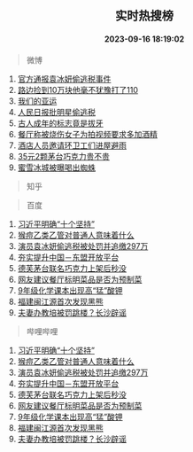 <div align="center"><h2>实时热搜榜</h2><h4>2023-09-16 18:19:02</h4></div>

> 微博  

1. [官方通报袁冰妍偷逃税事件](https://s.weibo.com/weibo?q=%23%E5%AE%98%E6%96%B9%E9%80%9A%E6%8A%A5%E8%A2%81%E5%86%B0%E5%A6%8D%E5%81%B7%E9%80%83%E7%A8%8E%E4%BA%8B%E4%BB%B6%23&t=31&band_rank=1&Refer=top)<br />
2. [路边捡到10万块他毫不犹豫打了110](https://s.weibo.com/weibo?q=%23%E8%B7%AF%E8%BE%B9%E6%8D%A1%E5%88%B010%E4%B8%87%E5%9D%97%E4%BB%96%E6%AF%AB%E4%B8%8D%E7%8A%B9%E8%B1%AB%E6%89%93%E4%BA%86110%23&t=31&band_rank=2&Refer=top)<br />
3. [我们的亚运](https://s.weibo.com/weibo?q=%23%E6%88%91%E4%BB%AC%E7%9A%84%E4%BA%9A%E8%BF%90%23&t=31&band_rank=3&Refer=top)<br />
4. [人民日报批明星偷逃税](https://s.weibo.com/weibo?q=%23%E4%BA%BA%E6%B0%91%E6%97%A5%E6%8A%A5%E6%89%B9%E6%98%8E%E6%98%9F%E5%81%B7%E9%80%83%E7%A8%8E%23&t=31&band_rank=4&Refer=top)<br />
5. [古人成年的标志竟是拔牙](https://s.weibo.com/weibo?q=%23%E5%8F%A4%E4%BA%BA%E6%88%90%E5%B9%B4%E7%9A%84%E6%A0%87%E5%BF%97%E7%AB%9F%E6%98%AF%E6%8B%94%E7%89%99%23&t=31&band_rank=5&Refer=top)<br />
6. [餐厅称被烧伤女子为拍视频要求多加酒精](https://s.weibo.com/weibo?q=%23%E9%A4%90%E5%8E%85%E7%A7%B0%E8%A2%AB%E7%83%A7%E4%BC%A4%E5%A5%B3%E5%AD%90%E4%B8%BA%E6%8B%8D%E8%A7%86%E9%A2%91%E8%A6%81%E6%B1%82%E5%A4%9A%E5%8A%A0%E9%85%92%E7%B2%BE%23&t=31&band_rank=6&Refer=top)<br />
7. [酒店人员邀请环卫工们进屋避雨](https://s.weibo.com/weibo?q=%23%E9%85%92%E5%BA%97%E4%BA%BA%E5%91%98%E9%82%80%E8%AF%B7%E7%8E%AF%E5%8D%AB%E5%B7%A5%E4%BB%AC%E8%BF%9B%E5%B1%8B%E9%81%BF%E9%9B%A8%23&t=31&band_rank=7&Refer=top)<br />
8. [35元2颗茅台巧克力贵不贵](https://s.weibo.com/weibo?q=%2335%E5%85%832%E9%A2%97%E8%8C%85%E5%8F%B0%E5%B7%A7%E5%85%8B%E5%8A%9B%E8%B4%B5%E4%B8%8D%E8%B4%B5%23&t=31&band_rank=8&Refer=top)<br />
9. [蜜雪冰城被曝喝出蜘蛛](https://s.weibo.com/weibo?q=%23%E8%9C%9C%E9%9B%AA%E5%86%B0%E5%9F%8E%E8%A2%AB%E6%9B%9D%E5%96%9D%E5%87%BA%E8%9C%98%E8%9B%9B%23&t=31&band_rank=9&Refer=top)<br />

> 知乎  


> 百度  

1. [习近平明确“十个坚持”](https://www.baidu.com/s?wd=%E4%B9%A0%E8%BF%91%E5%B9%B3%E6%98%8E%E7%A1%AE%E2%80%9C%E5%8D%81%E4%B8%AA%E5%9D%9A%E6%8C%81%E2%80%9D&sa=fyb_news&rsv_dl=fyb_news)<br />
2. [猴痘乙类乙管对普通人意味着什么](https://www.baidu.com/s?wd=%E7%8C%B4%E7%97%98%E4%B9%99%E7%B1%BB%E4%B9%99%E7%AE%A1%E5%AF%B9%E6%99%AE%E9%80%9A%E4%BA%BA%E6%84%8F%E5%91%B3%E7%9D%80%E4%BB%80%E4%B9%88&sa=fyb_news&rsv_dl=fyb_news)<br />
3. [演员袁冰妍偷逃税被处罚并追缴297万](https://www.baidu.com/s?wd=%E6%BC%94%E5%91%98%E8%A2%81%E5%86%B0%E5%A6%8D%E5%81%B7%E9%80%83%E7%A8%8E%E8%A2%AB%E5%A4%84%E7%BD%9A%E5%B9%B6%E8%BF%BD%E7%BC%B4297%E4%B8%87&sa=fyb_news&rsv_dl=fyb_news)<br />
4. [夯实提升中国－东盟开放平台](https://www.baidu.com/s?wd=%E5%A4%AF%E5%AE%9E%E6%8F%90%E5%8D%87%E4%B8%AD%E5%9B%BD%EF%BC%8D%E4%B8%9C%E7%9B%9F%E5%BC%80%E6%94%BE%E5%B9%B3%E5%8F%B0&sa=fyb_news&rsv_dl=fyb_news)<br />
5. [德芙茅台联名巧克力上架后秒没](https://www.baidu.com/s?wd=%E5%BE%B7%E8%8A%99%E8%8C%85%E5%8F%B0%E8%81%94%E5%90%8D%E5%B7%A7%E5%85%8B%E5%8A%9B%E4%B8%8A%E6%9E%B6%E5%90%8E%E7%A7%92%E6%B2%A1&sa=fyb_news&rsv_dl=fyb_news)<br />
6. [网友建议餐厅标明菜品是否为预制菜](https://www.baidu.com/s?wd=%E7%BD%91%E5%8F%8B%E5%BB%BA%E8%AE%AE%E9%A4%90%E5%8E%85%E6%A0%87%E6%98%8E%E8%8F%9C%E5%93%81%E6%98%AF%E5%90%A6%E4%B8%BA%E9%A2%84%E5%88%B6%E8%8F%9C&sa=fyb_news&rsv_dl=fyb_news)<br />
7. [9年级化学课本出现高“猛”酸钾](https://www.baidu.com/s?wd=9%E5%B9%B4%E7%BA%A7%E5%8C%96%E5%AD%A6%E8%AF%BE%E6%9C%AC%E5%87%BA%E7%8E%B0%E9%AB%98%E2%80%9C%E7%8C%9B%E2%80%9D%E9%85%B8%E9%92%BE&sa=fyb_news&rsv_dl=fyb_news)<br />
8. [福建闽江源首次发现黑熊](https://www.baidu.com/s?wd=%E7%A6%8F%E5%BB%BA%E9%97%BD%E6%B1%9F%E6%BA%90%E9%A6%96%E6%AC%A1%E5%8F%91%E7%8E%B0%E9%BB%91%E7%86%8A&sa=fyb_news&rsv_dl=fyb_news)<br />
9. [夫妻办教培被罚跳楼？长沙辟谣](https://www.baidu.com/s?wd=%E5%A4%AB%E5%A6%BB%E5%8A%9E%E6%95%99%E5%9F%B9%E8%A2%AB%E7%BD%9A%E8%B7%B3%E6%A5%BC%EF%BC%9F%E9%95%BF%E6%B2%99%E8%BE%9F%E8%B0%A3&sa=fyb_news&rsv_dl=fyb_news)<br />

> 哔哩哔哩  

1. [习近平明确“十个坚持”](https://www.baidu.com/s?wd=%E4%B9%A0%E8%BF%91%E5%B9%B3%E6%98%8E%E7%A1%AE%E2%80%9C%E5%8D%81%E4%B8%AA%E5%9D%9A%E6%8C%81%E2%80%9D&sa=fyb_news&rsv_dl=fyb_news)<br />
2. [猴痘乙类乙管对普通人意味着什么](https://www.baidu.com/s?wd=%E7%8C%B4%E7%97%98%E4%B9%99%E7%B1%BB%E4%B9%99%E7%AE%A1%E5%AF%B9%E6%99%AE%E9%80%9A%E4%BA%BA%E6%84%8F%E5%91%B3%E7%9D%80%E4%BB%80%E4%B9%88&sa=fyb_news&rsv_dl=fyb_news)<br />
3. [演员袁冰妍偷逃税被处罚并追缴297万](https://www.baidu.com/s?wd=%E6%BC%94%E5%91%98%E8%A2%81%E5%86%B0%E5%A6%8D%E5%81%B7%E9%80%83%E7%A8%8E%E8%A2%AB%E5%A4%84%E7%BD%9A%E5%B9%B6%E8%BF%BD%E7%BC%B4297%E4%B8%87&sa=fyb_news&rsv_dl=fyb_news)<br />
4. [夯实提升中国－东盟开放平台](https://www.baidu.com/s?wd=%E5%A4%AF%E5%AE%9E%E6%8F%90%E5%8D%87%E4%B8%AD%E5%9B%BD%EF%BC%8D%E4%B8%9C%E7%9B%9F%E5%BC%80%E6%94%BE%E5%B9%B3%E5%8F%B0&sa=fyb_news&rsv_dl=fyb_news)<br />
5. [德芙茅台联名巧克力上架后秒没](https://www.baidu.com/s?wd=%E5%BE%B7%E8%8A%99%E8%8C%85%E5%8F%B0%E8%81%94%E5%90%8D%E5%B7%A7%E5%85%8B%E5%8A%9B%E4%B8%8A%E6%9E%B6%E5%90%8E%E7%A7%92%E6%B2%A1&sa=fyb_news&rsv_dl=fyb_news)<br />
6. [网友建议餐厅标明菜品是否为预制菜](https://www.baidu.com/s?wd=%E7%BD%91%E5%8F%8B%E5%BB%BA%E8%AE%AE%E9%A4%90%E5%8E%85%E6%A0%87%E6%98%8E%E8%8F%9C%E5%93%81%E6%98%AF%E5%90%A6%E4%B8%BA%E9%A2%84%E5%88%B6%E8%8F%9C&sa=fyb_news&rsv_dl=fyb_news)<br />
7. [9年级化学课本出现高“猛”酸钾](https://www.baidu.com/s?wd=9%E5%B9%B4%E7%BA%A7%E5%8C%96%E5%AD%A6%E8%AF%BE%E6%9C%AC%E5%87%BA%E7%8E%B0%E9%AB%98%E2%80%9C%E7%8C%9B%E2%80%9D%E9%85%B8%E9%92%BE&sa=fyb_news&rsv_dl=fyb_news)<br />
8. [福建闽江源首次发现黑熊](https://www.baidu.com/s?wd=%E7%A6%8F%E5%BB%BA%E9%97%BD%E6%B1%9F%E6%BA%90%E9%A6%96%E6%AC%A1%E5%8F%91%E7%8E%B0%E9%BB%91%E7%86%8A&sa=fyb_news&rsv_dl=fyb_news)<br />
9. [夫妻办教培被罚跳楼？长沙辟谣](https://www.baidu.com/s?wd=%E5%A4%AB%E5%A6%BB%E5%8A%9E%E6%95%99%E5%9F%B9%E8%A2%AB%E7%BD%9A%E8%B7%B3%E6%A5%BC%EF%BC%9F%E9%95%BF%E6%B2%99%E8%BE%9F%E8%B0%A3&sa=fyb_news&rsv_dl=fyb_news)<br />
